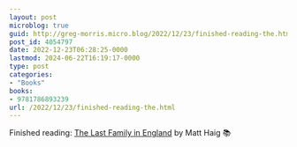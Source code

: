 ```yaml
---
layout: post
microblog: true
guid: http://greg-morris.micro.blog/2022/12/23/finished-reading-the.html
post_id: 4054797
date: 2022-12-23T06:28:25-0000
lastmod: 2024-06-22T16:19:17-0000
type: post
categories:
- "Books"
books:
- 9781786893239
url: /2022/12/23/finished-reading-the.html
---
```

Finished reading: [The Last Family in England](https://micro.blog/books/9781786893239) by Matt Haig 📚

